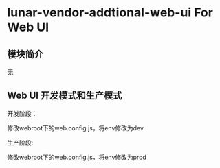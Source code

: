 # lunar-vendor-addtional-web-ui For Web UI

## 模块简介

无

## Web UI 开发模式和生产模式

开发阶段：

修改webroot下的web.config.js，将env修改为dev

生产阶段:

修改webroot下的web.config.js，将env修改为prod

